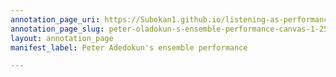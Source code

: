 ```yaml
---
annotation_page_uri: https://Subokan1.github.io/listening-as-performance-sensing-talkingdrum/annotations/peter-oladokun-s-ensemble-performance-canvas-1-251.json
annotation_page_slug: peter-oladokun-s-ensemble-performance-canvas-1-251
layout: annotation_page
manifest_label: Peter Adedokun's ensemble performance

---
```

